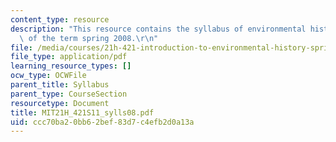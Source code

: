 ```yaml
---
content_type: resource
description: "This resource contains the syllabus of environmental history course\
  \ of the term spring 2008.\r\n"
file: /media/courses/21h-421-introduction-to-environmental-history-spring-2011/ccc70ba20bb62bef83d7c4efb2d0a13a_MIT21H_421S11_sylls08.pdf
file_type: application/pdf
learning_resource_types: []
ocw_type: OCWFile
parent_title: Syllabus
parent_type: CourseSection
resourcetype: Document
title: MIT21H_421S11_sylls08.pdf
uid: ccc70ba2-0bb6-2bef-83d7-c4efb2d0a13a
---
```

